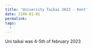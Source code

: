 ```yaml
---
title: 'University Taikai 2023 - Kent'
date: 2199-01-01
permalink: 
tags:
  - 
---
```

Uni taikai was 4-5th of february 2023